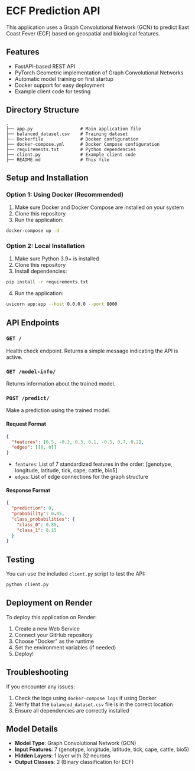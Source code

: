 # ECF Prediction API

This application uses a Graph Convolutional Network (GCN) to predict East Coast Fever (ECF) based on geospatial and biological features.

## Features

- FastAPI-based REST API
- PyTorch Geometric implementation of Graph Convolutional Networks
- Automatic model training on first startup
- Docker support for easy deployment
- Example client code for testing

## Directory Structure

```
.
├── app.py                  # Main application file
├── balanced_dataset.csv    # Training dataset
├── Dockerfile              # Docker configuration
├── docker-compose.yml      # Docker Compose configuration
├── requirements.txt        # Python dependencies
├── client.py               # Example client code
├── README.md               # This file
```

## Setup and Installation

### Option 1: Using Docker (Recommended)

1. Make sure Docker and Docker Compose are installed on your system
2. Clone this repository
3. Run the application:

```bash
docker-compose up -d
```

### Option 2: Local Installation

1. Make sure Python 3.9+ is installed
2. Clone this repository
3. Install dependencies:

```bash
pip install -r requirements.txt
```

4. Run the application:

```bash
uvicorn app:app --host 0.0.0.0 --port 8000
```

## API Endpoints

### `GET /`

Health check endpoint. Returns a simple message indicating the API is active.

### `GET /model-info/`

Returns information about the trained model.

### `POST /predict/`

Make a prediction using the trained model.

#### Request Format

```json
{
  "features": [0.5, -0.2, 0.3, 0.1, -0.5, 0.7, 0.2],
  "edges": [[0, 0]]
}
```

- `features`: List of 7 standardized features in the order: [genotype, longitude, latitude, tick, cape, cattle, bio5]
- `edges`: List of edge connections for the graph structure

#### Response Format

```json
{
  "prediction": 0,
  "probability": 0.85,
  "class_probabilities": {
    "class_0": 0.85,
    "class_1": 0.15
  }
}
```

## Testing

You can use the included `client.py` script to test the API:

```bash
python client.py
```

## Deployment on Render

To deploy this application on Render:

1. Create a new Web Service
2. Connect your GitHub repository
3. Choose "Docker" as the runtime
4. Set the environment variables (if needed)
5. Deploy!

## Troubleshooting

If you encounter any issues:

1. Check the logs using `docker-compose logs` if using Docker
2. Verify that the `balanced_dataset.csv` file is in the correct location
3. Ensure all dependencies are correctly installed

## Model Details

- **Model Type**: Graph Convolutional Network (GCN)
- **Input Features**: 7 (genotype, longitude, latitude, tick, cape, cattle, bio5)
- **Hidden Layers**: 1 layer with 32 neurons
- **Output Classes**: 2 (Binary classification for ECF)
